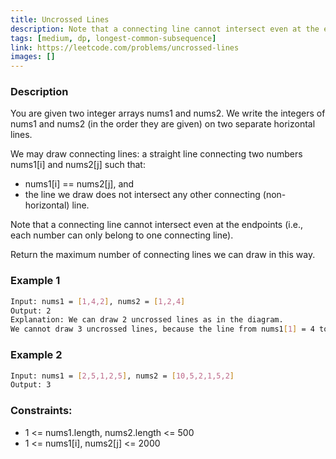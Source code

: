 ```yaml
---
title: Uncrossed Lines
description: Note that a connecting line cannot intersect even at the endpoints (i.e., each number can only belong to one connecting line).
tags: [medium, dp, longest-common-subsequence]
link: https://leetcode.com/problems/uncrossed-lines
images: []
---
```


### Description

You are given two integer arrays nums1 and nums2. We write the integers of nums1 and nums2 (in the order they are given) on two separate horizontal lines.

We may draw connecting lines: a straight line connecting two numbers nums1[i] and nums2[j] such that:

- nums1[i] == nums2[j], and
- the line we draw does not intersect any other connecting (non-horizontal) line.

Note that a connecting line cannot intersect even at the endpoints (i.e., each number can only belong to one connecting line).

Return the maximum number of connecting lines we can draw in this way.

### Example 1

```bash
Input: nums1 = [1,4,2], nums2 = [1,2,4]
Output: 2
Explanation: We can draw 2 uncrossed lines as in the diagram.
We cannot draw 3 uncrossed lines, because the line from nums1[1] = 4 to nums2[2] = 4 will intersect the line from nums1[2]=2 to nums2[1]=2.
```

### Example 2

```bash
Input: nums1 = [2,5,1,2,5], nums2 = [10,5,2,1,5,2]
Output: 3
```

### Constraints:

- 1 <= nums1.length, nums2.length <= 500
- 1 <= nums1[i], nums2[j] <= 2000